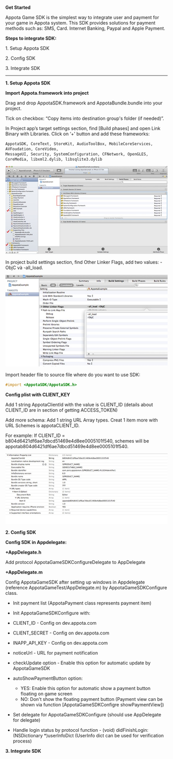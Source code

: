 **Get Started**

Appota Game SDK is the simplest way to integrate user and payment for
your game in Appota system. This SDK provides solutions for payment
methods such as: SMS, Card. Internet Banking, Paypal and Apple Payment.

**Steps to integrate SDK:**

​1. Setup Appota SDK

​2. Config SDK

​3. Integrate SDK

-------------------------------

**1. Setup Appota SDK**

**Import Appota.framework into project**

Drag and drop AppotaSDK.framework and AppotaBundle.bundle into your project.

Tick on checkbox: “Copy items into destination group's folder (if needed)”.

In Project app’s target settings section, find [Build phases] and open
Link Binary with Libraries. Click on ‘+’ button and add these frameworks:

```
AppotaSDK, CoreText, StoreKit, AudioToolBox, MobileCoreServices, AVFoudation, CoreVideo,
MessageUI, Security, SystemConfiguration, CFNetwork, OpenGLES, CoreMedia, libxml2.dylib, libsqlite3.dylib
```

![](docs/vn/step1.jpg)

In project build settings section, find Other Linker Flags, add two
values: -ObjC và -all\_load.

![](docs/vn/step2.jpg)

Import header file to source file where do you want to use SDK:

``` objective-c
#import <AppotaSDK/AppotaSDK.h>
```

**Config plist with CLIENT_KEY**

Add 1 string AppotaClientId with the value is CLIENT_ID (details about CLIENT_ID are in section of getting ACCESS_TOKEN)

Add more schema: Add 1 string URL Array types. Creat 1 item more with URL Schemes is appotaCLIENT_ID.

For example: If CLIENT_ID = b804d6421df6ae7dbcd51469e4d8ee0005101f540,
schemes will be appotab804d6421df6ae7dbcd51469e4d8ee0005101f540.

![](docs/vn/step3.jpg)

**2. Config SDK**

**Config SDK in Appdelegate:**

**+AppDelegate.h**

Add protocol AppotaGameSDKConfigureDelegate to AppDelegate

**+AppDelegate.m**

Config AppotaGameSDK after setting up windows in Appdelegate (reference
AppotaGameTest/AppDelegate.m) by AppotaGameSDKConfigure class.

- Init payment list (AppotaPayment class represents payment item)

- Init AppotaGameSDKConfigure with:
 - CLIENT_ID - Config on dev.appota.com
 - CLIENT_SECRET - Config on dev.appota.com
 - INAPP_API_KEY - Config on dev.appota.com 
 - noticeUrl - URL for payment notification 
 - checkUpdate option - Enable this option for automatic update by AppotaGameSDK
 - autoShowPaymentButton option:
    * YES: Enable this option for automatic show a payment button
floating on game screen
    * NO: Don't show the floating payment button (Payment view can
be shown via function [AppotaGameSDKConfigre showPaymentView])

- Set delegate for AppotaGameSDKConfigure (should use AppDelegate for
delegate)
- Handle login status by protocol function - (void)
didFinishLogin:(NSDictionary *)userInfoDict (UserInfo dict can be used
for verification process)

**3. Integrate SDK**
